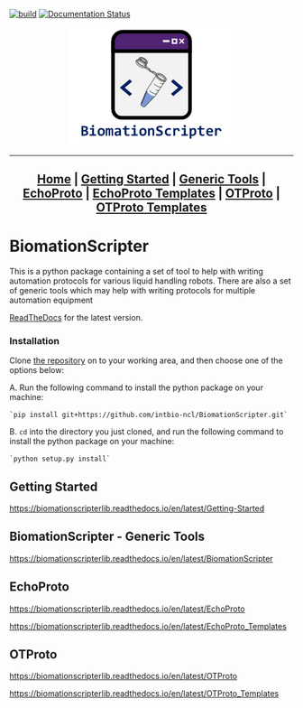 [![build](https://github.com/intbio-ncl/BiomationScripterLib/actions/workflows/pytest.yml/badge.svg)](https://github.com/intbio-ncl/BiomationScripterLib/actions/workflows/pytest.yml) [![Documentation Status](https://readthedocs.org/projects/biomationscripterlib/badge/?version=latest)](https://biomationscripterlib.readthedocs.io/en/latest/?badge=latest)

<center>
<a href = "docs/index.md">
<img src="docs/wiki-images/Logo - Full Name - White BG.png" alt = "BiomationScripter Logo" width = "300"/>
</a>

---

[Home](docs/index.md) |
[Getting Started](docs/Getting-Started.md) |
[Generic Tools](docs/BiomationScripter.md) |
[EchoProto](docs/EchoProto.md) |
[EchoProto Templates](docs/EchoProto_Templates.md) |
[OTProto](docs/OTProto.md) |
[OTProto Templates](docs/OTProto_Templates.md)
---
</center>

# BiomationScripter

This is a python package containing a set of tool to help with writing automation protocols for various liquid handling robots. There are also a set of generic tools which may help with writing protocols for multiple automation equipment

[ReadTheDocs](https://biomationscripterlib.readthedocs.io/en/latest/) for the latest version.

### Installation

Clone [the repository](https://github.com/intbio-ncl/BiomationScripter) on to your working area, and then choose one of the options below:

A. Run the following command to install the python package on your machine:

    `pip install git+https://github.com/intbio-ncl/BiomationScripter.git`

B. `cd` into the directory you just cloned, and run the following command to install the python package on your machine:

    `python setup.py install`

## Getting Started
https://biomationscripterlib.readthedocs.io/en/latest/Getting-Started

## BiomationScripter - Generic Tools
https://biomationscripterlib.readthedocs.io/en/latest/BiomationScripter

## EchoProto
https://biomationscripterlib.readthedocs.io/en/latest/EchoProto

https://biomationscripterlib.readthedocs.io/en/latest/EchoProto_Templates

## OTProto
https://biomationscripterlib.readthedocs.io/en/latest/OTProto

https://biomationscripterlib.readthedocs.io/en/latest/OTProto_Templates
